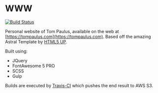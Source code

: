 WWW
===

[![Build Status](https://travis-ci.com/tpaulus/www.svg?branch=master)](https://travis-ci.com/tpaulus/www)

Personal website of Tom Paulus, available on the web at [https://tompaulus.com](https://tompaulus.com). Based off the
amazing Astral Template by [HTML5 UP](https://html5up.net/).

Built using:
- JQuery
- FontAwesome 5 PRO
- SCSS
- Gulp

Builds are executed by [Travis-CI](https://travis-ci.com) which pushes the end result to AWS S3.
